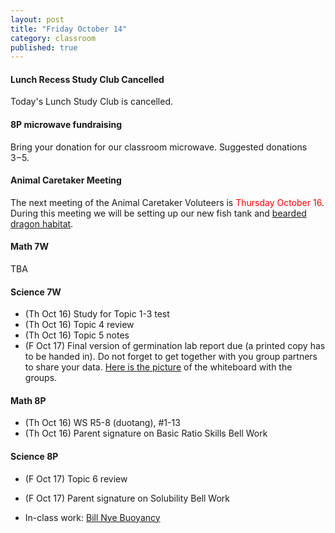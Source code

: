 ```yaml
---
layout: post
title: "Friday October 14"
category: classroom
published: true
---
```


#### Lunch Recess Study Club Cancelled
Today's Lunch Study Club is cancelled.

#### 8P microwave fundraising
Bring your donation for our classroom microwave. Suggested donations $3-$5.

#### Animal Caretaker Meeting 
The next meeting of the Animal Caretaker Voluteers is <span style="color:red">Thursday October 16</span>. During this meeting we will be setting up our new fish tank and [bearded dragon habitat](http://drpineda.ca/new-classroom-tenant.html).

#### Math 7W
TBA

#### Science 7W
* (Th Oct 16) Study for Topic 1-3 test
* (Th Oct 16) Topic 4 review
* (Th Oct 16) Topic 5 notes
* (F Oct 17) Final version of germination lab report due (a printed copy has to be handed in). Do not forget to get together with you group partners to share your data. [Here is the picture](https://www.dropbox.com/s/zizjof6llbrqvwd/2014-09-26%2015.00.19.jpg?dl=0) of the whiteboard with the groups.

#### Math 8P
* (Th Oct 16) WS R5-8 (duotang), #1-13 
* (Th Oct 16) Parent signature on Basic Ratio Skills Bell Work

#### Science 8P
* (F Oct 17) Topic 6 review
* (F Oct 17) Parent signature on Solubility Bell Work

* In-class work: [Bill Nye Buoyancy](https://www.dropbox.com/s/nt11esy5d80a466/Bill%20Nye%20-%20Buoyancy.pdf?dl=0)
